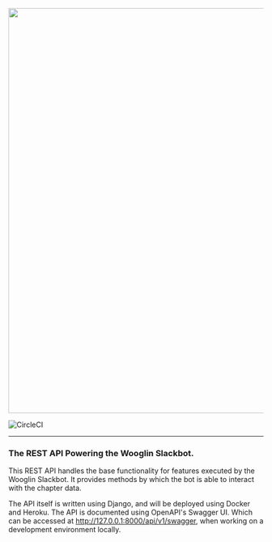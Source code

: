 <p>
  <img src="https://i.imgur.com/ssAWf0r.jpg" width="800"></img>
</p>

![CircleCI](https://img.shields.io/circleci/build/github/WooglinAlphaZeta/wooglin-api/main?style=for-the-badge)

***

### The REST API Powering the Wooglin Slackbot.

This REST API handles the base functionality for features executed by the Wooglin Slackbot. It provides methods by which the bot is able to interact with the chapter data. 

The API itself is written using Django, and will be deployed using Docker and Heroku. The API is documented using OpenAPI's Swagger UI. Which can be accessed at http://127.0.0.1:8000/api/v1/swagger, when working on a development environment locally. 
